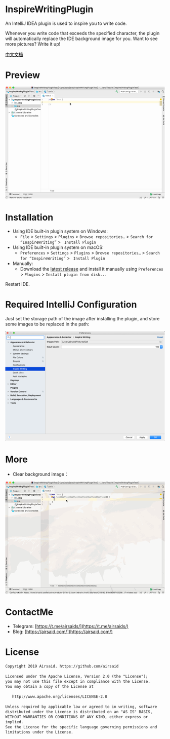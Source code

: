 # InspireWritingPlugin
An IntelliJ IDEA plugin is used to inspire you to write code.

Whenever you write code that exceeds the specified character, the plugin will automatically replace the IDE background image for you. Want to see more pictures? Write it up!

[中文文档](https://github.com/Airsaid/InspireWritingPlugin/blob/master/README_CN.md)

# Preview
![image](https://github.com/Airsaid/InspireWritingPlugin/blob/master/preview/preview.gif)

# Installation
- Using IDE built-in plugin system on Windows:
    - ```File``` > ```Settings``` > ```Plugins``` > ```Browse repositories…``` > ```Search for “InspireWriting”``` > ``` Install Plugin```
- Using IDE built-in plugin system on macOS:
    - ```Preferences``` > ```Settings``` > ```Plugins``` > ```Browse repositories…``` > ```Search for “InspireWriting”``` > ``` Install Plugin```
- Manually:
     - Download the [latest release](https://github.com/Airsaid/InspireWritingPlugin/releases) and install it manually using ```Preferences``` > ```Plugins``` > ```Install plugin from disk...```

Restart IDE.

# Required IntelliJ Configuration
Just set the storage path of the image after installing the plugin, and store some images to be replaced in the path:

![image](https://github.com/Airsaid/InspireWritingPlugin/blob/master/preview/setting.png)

# More
- Clear background image：

![image](https://github.com/Airsaid/InspireWritingPlugin/blob/master/preview/clear.gif)

# ContactMe
- Telegram: [https://t.me/airsaids/](https://t.me/airsaids/)
- Blog: [https://airsaid.com/](https://airsaid.com/)

# License
```
Copyright 2019 Airsaid. https://github.com/airsaid

Licensed under the Apache License, Version 2.0 (the "License");
you may not use this file except in compliance with the License.
You may obtain a copy of the License at

   http://www.apache.org/licenses/LICENSE-2.0

Unless required by applicable law or agreed to in writing, software
distributed under the License is distributed on an "AS IS" BASIS,
WITHOUT WARRANTIES OR CONDITIONS OF ANY KIND, either express or implied.
See the License for the specific language governing permissions and
limitations under the License.
```